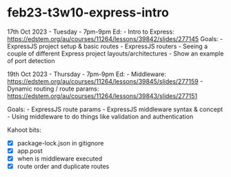 # feb23-t3w10-express-intro

17th Oct 2023 - Tuesday - 7pm-9pm
Ed: 
	- Intro to Express: https://edstem.org/au/courses/11264/lessons/39842/slides/277145
Goals:
	- ExpressJS project setup & basic routes
	- ExpressJS routers
	- Seeing a couple of different Express project layouts/architectures
		- Show an example of port detection 


19th Oct 2023 - Thursday - 7pm-9pm
Ed: 
	- Middleware: https://edstem.org/au/courses/11264/lessons/39845/slides/277159
	- Dynamic routing / route params: https://edstem.org/au/courses/11264/lessons/39843/slides/277151

Goals: 
	- ExpressJS route params
	- ExpressJS middleware syntax & concept
	- Using middleware to do things like validation and authentication

Kahoot bits:
- [x] package-lock.json in gitignore 
- [x] app.post 
- [x] when is middleware executed 
- [x] route order and duplicate routes
